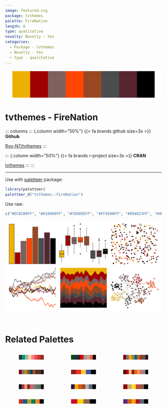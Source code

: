 ```yaml
---
image: featured.svg
package: tvthemes
palette: FireNation
length: 8
type: qualitative
novelty: Novelty - Yes
categories:
  - Package - tvthemes
  - Novelty - Yes
  - Type - qualitative
---
```


![](featured.svg)

# tvthemes - FireNation 

::: columns
::: {.column width="50%"}
{{< fa brands github size=3x >}}
**Github**

[Ryo-N7/tvthemes](https://github.com/Ryo-N7/tvthemes)
:::

::: {.column width="50%"}
{{< fa brands r-project size=3x >}}
**CRAN**

[tvthemes](https://CRAN.R-project.org/package=tvthemes)
:::
:::

<hr> 

Use with [paletteer](https://emilhvitfeldt.github.io/paletteer/) package:

```r
library(paletteer)
paletteer_d("tvthemes::FireNation")
```

Use raw:

```r
c("#ECB100FF", "#A10000FF", "#7E605EFF", "#FF4500FF", "#994823FF", "#4B4C4EFF", "#572530FF", "#000000FF")
``` 

![](examples.png) 

<br>

# Related Palettes

<div class="list" style="display: grid; grid-template-columns: auto auto auto;"> <figure class="figure">
<a href="../../awtools/a_palette/"> <img src="../../awtools/a_palette/featured.svg" style="width: 100%;" class="figure-img"></a>
</figure> <figure class="figure">
<a href="../../tvthemes/attackOnTitan/"> <img src="../../tvthemes/attackOnTitan/featured.svg" style="width: 100%;" class="figure-img"></a>
</figure> <figure class="figure">
<a href="../../ggsci/default_uchicago/"> <img src="../../ggsci/default_uchicago/featured.svg" style="width: 100%;" class="figure-img"></a>
</figure> <figure class="figure">
<a href="../../ggsci/dark_uchicago/"> <img src="../../ggsci/dark_uchicago/featured.svg" style="width: 100%;" class="figure-img"></a>
</figure> <figure class="figure">
<a href="../../fishualize/Centropyge_loricula/"> <img src="../../fishualize/Centropyge_loricula/featured.svg" style="width: 100%;" class="figure-img"></a>
</figure> <figure class="figure">
<a href="../../peRReo/beckyg/"> <img src="../../peRReo/beckyg/featured.svg" style="width: 100%;" class="figure-img"></a>
</figure> <figure class="figure">
<a href="../../ggthemr/grape/"> <img src="../../ggthemr/grape/featured.svg" style="width: 100%;" class="figure-img"></a>
</figure> <figure class="figure">
<a href="../../nbapalettes/suns/"> <img src="../../nbapalettes/suns/featured.svg" style="width: 100%;" class="figure-img"></a>
</figure> <figure class="figure">
<a href="../../tvthemes/Lannister/"> <img src="../../tvthemes/Lannister/featured.svg" style="width: 100%;" class="figure-img"></a>
</figure> <figure class="figure">
<a href="../../ggthemes/wsj_colors6/"> <img src="../../ggthemes/wsj_colors6/featured.svg" style="width: 100%;" class="figure-img"></a>
</figure> <figure class="figure">
<a href="../../nbapalettes/hawks_90s/"> <img src="../../nbapalettes/hawks_90s/featured.svg" style="width: 100%;" class="figure-img"></a>
</figure> <figure class="figure">
<a href="../../nbapalettes/suns_00s/"> <img src="../../nbapalettes/suns_00s/featured.svg" style="width: 100%;" class="figure-img"></a>
</figure> 
</div>
